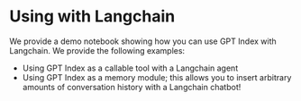 # Using with Langchain

We provide a demo notebook showing how you can use GPT Index with Langchain.
We provide the following examples:
- Using GPT Index as a callable tool with a Langchain agent
- Using GPT Index as a memory module; this allows you to insert arbitrary amounts of conversation history with a Langchain chatbot!